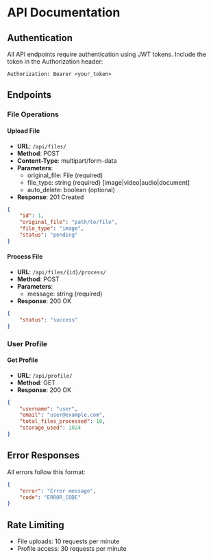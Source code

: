 # API Documentation

## Authentication

All API endpoints require authentication using JWT tokens. Include the token in the Authorization header:
```
Authorization: Bearer <your_token>
```

## Endpoints

### File Operations

#### Upload File
- **URL**: `/api/files/`
- **Method**: POST
- **Content-Type**: multipart/form-data
- **Parameters**:
  - original_file: File (required)
  - file_type: string (required) [image|video|audio|document]
  - auto_delete: boolean (optional)
- **Response**: 201 Created
```json
{
    "id": 1,
    "original_file": "path/to/file",
    "file_type": "image",
    "status": "pending"
}
```

#### Process File
- **URL**: `/api/files/{id}/process/`
- **Method**: POST
- **Parameters**:
  - message: string (required)
- **Response**: 200 OK
```json
{
    "status": "success"
}
```

### User Profile

#### Get Profile
- **URL**: `/api/profile/`
- **Method**: GET
- **Response**: 200 OK
```json
{
    "username": "user",
    "email": "user@example.com",
    "total_files_processed": 10,
    "storage_used": 1024
}
```

## Error Responses

All errors follow this format:
```json
{
    "error": "Error message",
    "code": "ERROR_CODE"
}
```

## Rate Limiting

- File uploads: 10 requests per minute
- Profile access: 30 requests per minute

